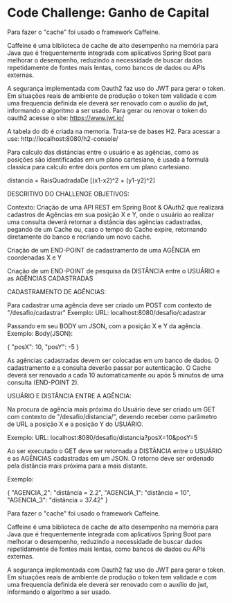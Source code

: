 # Code Challenge: Ganho de Capital
Para fazer o "cache" foi usado o framework Caffeine.

Caffeine é uma biblioteca de cache de alto desempenho na memória para Java que
é frequentemente integrada com aplicativos Spring Boot para melhorar o
desempenho, reduzindo a necessidade de buscar dados repetidamente de fontes
mais lentas, como bancos de dados ou APIs externas.

A segurança implementada com Oauth2 faz uso do JWT para gerar o token. Em
situações reais de ambiente de produção o token tem validade e com uma
frequencia definida ele deverá ser renovado com o auxílio do jwt, informando
o algoritmo a ser usado.
Para gerar ou renovar o token do oauth2 acesse o site: https://www.jwt.io/

A tabela do db é criada na memoria. Trata-se de bases H2. Para acessar a 
use: http://localhost:8080/h2-console/

Para calculo das distáncias entre o usuário e as agências, como as posições
são identificadas em um plano cartesiano, é usada a formulá classica para 
calculo entre dois pontos em um plano cartesiano.

distancia = RaisQuadradaDe [(x1-x2)^2 + (y1-y2)^2] 

DESCRITIVO DO CHALLENGE
OBJETIVOS:

Contexto: Criação de uma API REST em Spring Boot & OAuth2 que realizará 
cadastros de Agências em sua posição X e Y, onde o usuário ao realizar 
uma consulta deverá retornar a distância das agências cadastradas, pegando 
de um Cache ou, caso o tempo do Cache expire, retornando diretamente do 
banco e recriando um novo cache.

Criação de um END-POINT de cadastramento de uma AGÊNCIA em coordenadas X e Y

Criação de um END-POINT de pesquisa da DISTÂNCIA entre o USUÁRIO e as AGÊNCIAS 
CADASTRADAS

CADASTRAMENTO DE AGÊNCIAS:

Para cadastrar uma agência deve ser criado um POST com contexto de "/desafio/cadastrar"
Exemplo:
URL: localhost:8080/desafio/cadastrar

Passando em seu BODY um JSON, com a posição X e Y da agência.
Exemplo: Body(JSON):

{
"posX": 10,
"posY": -5
}

As agências cadastradas devem ser colocadas em um banco de dados.
O cadastramento e a consulta deverão passar por autenticação.
O Cache deverá ser renovado a cada 10 automaticamente ou após 5 minutos de uma 
consulta (END-POINT 2).

USUÁRIO E DISTÂNCIA ENTRE A AGÊNCIA:

Na procura de agência mais próxima do Usuário deve ser criado um GET com contexto
de "/desafio/distancia/",
devendo receber como parâmetro de URL a posição X e a posição Y do USUÁRIO.

Exemplo:
URL: localhost:8080/desafio/distancia?posX=10&posY=5

Ao ser executado o GET deve ser retornada a DISTÂNCIA entre o USUÁRIO e as 
AGÊNCIAS cadastradas em um JSON.
O retorno deve ser ordenado pela distância mais próxima para a mais distante.

Exemplo:

{
"AGENCIA_2": "distância = 2.2",
"AGENCIA_1": "distância = 10",
"AGENCIA_3": "distância = 37.42"
}

Para fazer o "cache" foi usado o framework Caffeine.

Caffeine é uma biblioteca de cache de alto desempenho na memória para Java que 
é frequentemente integrada com aplicativos Spring Boot para melhorar o 
desempenho, reduzindo a necessidade de buscar dados repetidamente de fontes 
mais lentas, como bancos de dados ou APIs externas.

A segurança implementada com Oauth2 faz uso do JWT para gerar o token. Em 
situações reais de ambiente de produção o token tem validade e com uma
frequencia definida ele deverá ser renovado com o auxílio do jwt, informando 
o algoritmo a ser usado.
